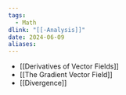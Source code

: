 ```yaml
---
tags:
  - Math
dlink: "[[-Analysis]]"
date: 2024-06-09
aliases:
---
```

- [[Derivatives of Vector Fields]]
- [[The Gradient Vector Field]]
- [[Divergence]]